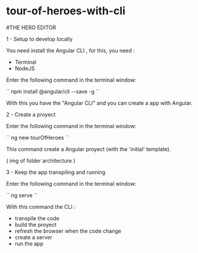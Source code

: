 # tour-of-heroes-with-cli

#THE HERO EDITOR

1 - Setup to develop locally

You need install the Angular CLI , for this, you need : 
- Terminal 
- NodeJS

Enter the following command in the terminal window:

´´ npm install @angular/cli --save -g ´´

With this you have the "Angular CLI" and you can create a app with Angular.

2 - Create a proyect

Enter the following command in the terminal window:

´´ ng new tourOfHeroes ´´

This command create a Angular proyect (with the 'initial' template).

( img of folder architecture )

3 - Keep the app transpiling and running

Enter the following command in the terminal window:

´´ ng serve ´´

With this command the CLI :
 - transpile the code
 - build the proyect
 - refresh the browser when the code change
 - create a server 
 - run the app

